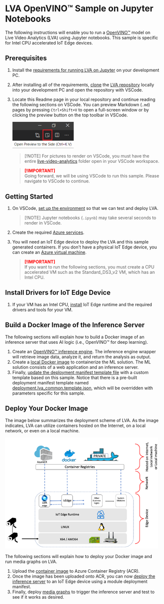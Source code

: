 # LVA OpenVINO™ Sample on Jupyter Notebooks 
The following instructions will enable you to run a [OpenVINO™](https://software.intel.com/content/www/us/en/develop/tools/openvino-toolkit.html) model on Live Video Analytics (LVA) using Jupyter notebooks. This sample is specific for Intel CPU accelerated IoT Edge devices. 

## Prerequisites
1. Install the [requirements for running LVA on Jupyter](../common/requirements.md) on your development PC.
2. After installing all of the requirements, [clone](https://code.visualstudio.com/Docs/editor/versioncontrol#_cloning-a-repository) the [LVA repository](/../../) locally into your development PC and open the repository with VSCode. 
3. Locate this Readme page in your local repository and continue reading the following sections on VSCode. You can preview Markdown (`.md`) pages by pressing `Ctrl+Shift+V` to open a full-screen window or by clicking the preview button on the top toolbar in VSCode.  
   
   <img src="../../../../images/_markdown_preview.png" width=200px/> 
   <br>

   > <span>[!NOTE]</span>
   > For pictures to render on VSCode, you must have the entire [live-video-analytics](/../..) folder open in your VSCode workspace.
   
   > <span style="color:red; font-weight:bold"> [!IMPORTANT] </span>  
   > Going forward, we will be using VSCode to run this sample. Please navigate to VSCode to continue.

## Getting Started
1. On VSCode, [set up the environment](../common/setup_environment.ipynb) so that we can test and deploy LVA.
   ><span>[!NOTE]</span>
   >Jupyter notebooks (`.ipynb`) may take several seconds to render in VSCode.
2. Create the required [Azure services](../common/create_azure_services.ipynb).
3. You will need an IoT Edge device to deploy the LVA and this sample generated containers. If you don't have a physical IoT Edge device, you can create an [Azure virtual machine](../common/create_azure_vm.ipynb).

    > <span style="color:red; font-weight:bold"> [!IMPORTANT] </span>  
    > If you want to run the following sections, you must create a CPU accelerated VM such as the Standard_DS3_v2 VM, which has an Intel CPU.

<!--
    Change the following steps based on specific instructions.
-->

## Install Drivers for IoT Edge Device
1. If your VM has an Intel CPU, [install](../common/install_iotedge_runtime_cpu.md) IoT Edge runtime and the required drivers and tools for your VM. 

## Build a Docker Image of the Inference Server
The following sections will explain how to build a Docker image of an inference server that uses AI logic (i.e., OpenVINO™ for deep learning).
1. Create an [OpenVINO™ inference engine](create_openvino_inference_engine.ipynb). The inference engine wrapper will retrieve image data, analyze it, and return the analysis as output.
2. Create a [local Docker image](create_openvino_container_image.ipynb) to containerize the ML solution. The ML solution consists of a web application and an inference server.
3. Finally, [update the deployment manifest template file](create_yolov3_ngpu_deployment_manifest.ipynb) with a custom template based on this sample. Notice that there is a pre-built deployment manifest template named [deployment.lva_common.template.json](../common/deployment.lva_common.template.json), which will be overridden with parameters specific for this sample.

## Deploy Your Docker Image
The image below summarizes the deployment scheme of LVA. As the image indicates, LVA can utilize containers hosted on the Internet, on a local network, or even on a local machine.

<img src="../../../../images/_architecture.png?raw=true" width=500px/>  

The following sections will explain how to deploy your Docker image and run media graphs on LVA. 

1. Upload the [container image](../common/upload_container_image_to_acr.ipynb) to Azure Container Registry (ACR).
2. Once the image has been uploaded onto ACR, you can now [deploy the inference server](../common/deploy_iotedge_modules.ipynb) to an IoT Edge device using a module deployment manifest. 
3. Finally, deploy [media graphs](../common/deploy_media_graph.ipynb) to trigger the inference server and test to see if it works as desired.
